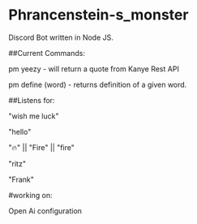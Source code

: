 # Phrancenstein-s_monster
Discord Bot written in Node JS.

##Current Commands:

pm yeezy - will return a quote from Kanye Rest API

pm define (word) - returns definition of a given word. 

##Listens for:

"wish me luck"

"hello"

"🔥" || "Fire" || "fire"

"ritz"

"Frank"


#working on:

Open Ai configuration
